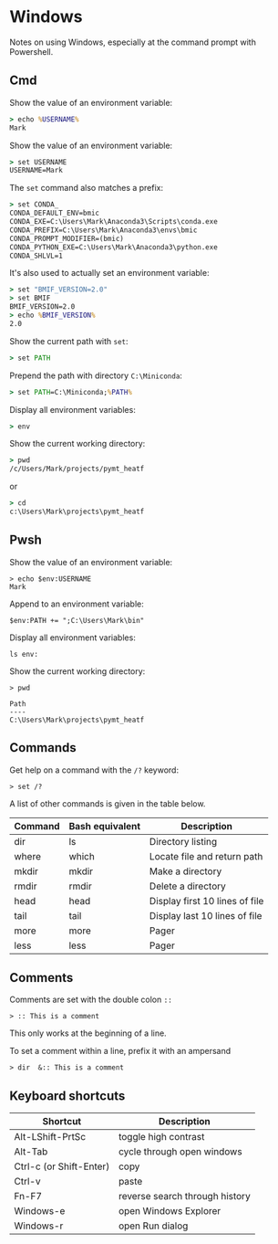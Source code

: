 # Windows

Notes on using Windows, especially at the command prompt with Powershell.

## Cmd

Show the value of an environment variable:
```cmd
> echo %USERNAME%
Mark
```

Show the value of an environment variable:
```cmd
> set USERNAME
USERNAME=Mark
```

The `set` command also matches a prefix:
```cmd
> set CONDA_
CONDA_DEFAULT_ENV=bmic
CONDA_EXE=C:\Users\Mark\Anaconda3\Scripts\conda.exe
CONDA_PREFIX=C:\Users\Mark\Anaconda3\envs\bmic
CONDA_PROMPT_MODIFIER=(bmic)
CONDA_PYTHON_EXE=C:\Users\Mark\Anaconda3\python.exe
CONDA_SHLVL=1
```

It's also used to actually set an environment variable:
```cmd
> set "BMIF_VERSION=2.0"
> set BMIF
BMIF_VERSION=2.0
> echo %BMIF_VERSION%
2.0
```

Show the current path with `set`:
```cmd
> set PATH
```

Prepend the path with directory `C:\Miniconda`:
```cmd
> set PATH=C:\Miniconda;%PATH%
```

Display all environment variables:
```cmd
> env
```

Show the current working directory:
```cmd
> pwd
/c/Users/Mark/projects/pymt_heatf
```
or
```cmd
> cd
c:\Users\Mark\projects\pymt_heatf
```

## Pwsh

Show the value of an environment variable:
```pwsh
> echo $env:USERNAME
Mark
```

Append to an environment variable:
```pwsh
$env:PATH += ";C:\Users\Mark\bin"
```

Display all environment variables:
```pwsh
ls env:
```

Show the current working directory:
```pwsh
> pwd

Path
----
C:\Users\Mark\projects\pymt_heatf

```

## Commands

Get help on a command with the `/?` keyword:
```
> set /?
```

A list of other commands is given in the table below.

| Command | Bash equivalent | Description |
| ------- | --------------- | ----------- |
| dir | ls | Directory listing |
| where | which | Locate file and return path |
| mkdir | mkdir | Make a directory |
| rmdir | rmdir | Delete a directory |
| head | head | Display first 10 lines of file |
| tail | tail | Display last 10 lines of file |
| more | more | Pager |
| less | less | Pager |


## Comments

Comments are set with the double colon `::`
```
> :: This is a comment
```

This only works at the beginning of a line.

To set a comment within a line,
prefix it with an ampersand
```
> dir  &:: This is a comment
```


## Keyboard shortcuts

| Shortcut | Description |
| -------- | ----------- |
| Alt-LShift-PrtSc | toggle high contrast |
| Alt-Tab | cycle through open windows |
| Ctrl-c (or Shift-Enter) | copy |
| Ctrl-v | paste |
| Fn-F7 | reverse search through history |
| Windows-e | open Windows Explorer |
| Windows-r | open Run dialog |
